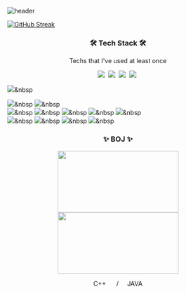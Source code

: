 

![header](https://capsule-render.vercel.app/api?type=wave&color=gradient&height=300&section=header&text=6democratickim9&fontSize=90)


<div>
  
   [![GitHub Streak](https://github-readme-streak-stats.herokuapp.com/?user=JuHyun419&theme=dark)](https://github.com/JuHyun419)
  
  
</div>  



<h3 align="center">🛠 Tech Stack 🛠</h3>

<p align="center"> Techs that I've used at least once </p>

<p align="center">
  <img src="https://img.shields.io/badge/Python-3766AB?style=flat-square&logo=Python&logoColor=white"/></a>&nbsp 
  <img src="https://img.shields.io/badge/Java-007396?style=flat-square&logo=Java&logoColor=white"/></a>&nbsp 
<img src="https://img.shields.io/badge/Oracle-#F80000?style=flat-square&logo=Oracle&logoColor=white"/></a>&nbsp 
<img src="https://img.shields.io/badge/MySQL-#4479A1?style=flat-square&logo=MySQL&logoColor=white"/></a>&nbsp 

<img src="https://img.shields.io/badge/p5.js-#ED225D?style=flat-square&logo=p5.js&logoColor=white"/></a>&nbsp 



  <img src="https://img.shields.io/badge/C-A8B9CC?style=flat-square&logo=C&logoColor=white"/></a>&nbsp
  <img src="https://img.shields.io/badge/ROS-232e4a?style=flat-square&logo=ros&logoColor=white"/></a>&nbsp
  <br>
  <img src="https://img.shields.io/badge/Docker-2f62a4?style=flat-square&logo=Docker&logoColor=white"/></a>&nbsp
  <img src="https://img.shields.io/badge/kubernetes-326CE5?style=flat-square&logo=Kubernetes&logoColor=white"/></a>&nbsp
  <img src="https://img.shields.io/badge/Ansible-000000?style=flat-square&logo=ansible&logoColor=white"/></a>&nbsp
  <img src="https://img.shields.io/badge/Kafka-000000?style=flat-square&logo=apachekafka&logoColor=white"/></a>&nbsp
  <img src="https://img.shields.io/badge/Consul-d62783?style=flat-square&logo=consul&logoColor=white"/></a>&nbsp
  <br>
  <img src="https://img.shields.io/badge/SpringBoot-6DB33F?style=flat-square&logo=Spring&logoColor=white"/></a>&nbsp 
  <img src="https://img.shields.io/badge/Django-092E20?style=flat-square&logo=Django&logoColor=white"/></a>&nbsp 
  <img src="https://img.shields.io/badge/Flask-000000?style=flat-square&logo=flask&logoColor=white"/></a>&nbsp 
  <img src="https://img.shields.io/badge/AWS-ff8200?style=flat-square&logo=amazonaws&logoColor=white"/></a>&nbsp
</p>


<h3 align="center">✨ BOJ ✨</h3>

<p align="center"> <img src = "http://mazassumnida.wtf/api/generate_badge?boj=pinkku" height="140" width="275px"> <img src ="http://mazassumnida.wtf/api/generate_badge?boj=pinkku2" height="140" width="275px">
<p align="center">
    C++&nbsp;&nbsp;&nbsp;&nbsp;&nbsp;&nbsp;/&nbsp;&nbsp;&nbsp;&nbsp;&nbsp;JAVA
</p> 


